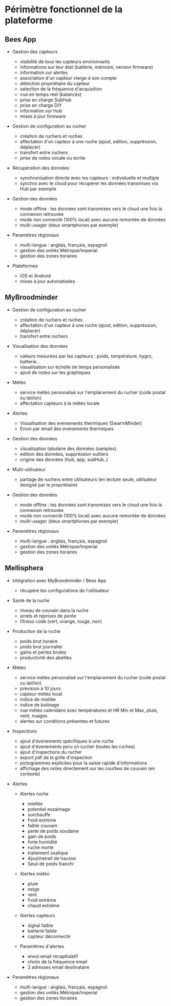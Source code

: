 # Périmètre fonctionnel de la plateforme


## Bees App
- Gestion des capteurs
    - visibilité de tous les capteurs environnants
    - informations sur leur état (battérie, mémoire, version firmware)
    - information sur alertes
    - association d'un capteur vierge à son compte
    - détection propriétaire du capteur
    - selection de la fréquence d'acquisition
    - vue en temps réel (balances)
    - prise en charge SubHub
    - prise en charge DIY
    - information sur Hub
    - mises à jour firmware

- Gestion de configuration au rucher
    - création de ruchers et ruches
    - affectation d'un capteur à une ruche (ajout, edition, suppréssion, déplacer)
    - transfert entre ruchers
    - prise de notes vocale ou écrite

- Récupération des données
    - synchronisation directe avec les capteurs : individuelle et multiple
    - synchro avec le cloud pour récupérer les données transmises via Hub par exemple
    
- Gestion des données
    - mode offline : les données sont transmises vers le cloud une fois la connexion retrouvée
    - mode non connecté (100% local) avec aucune remontée de données
    - multi-usager (deux smartphones par exemple)

- Paramètres régionaux
    - multi-langue : anglais, français, espagnol
    - gestion des unités Métrique/Imperial
    - gestion des zones horaires


- Plateformes
    - iOS et Android
    - mises à jour automatisées


## MyBroodminder

- Gestion de configuration au rucher
    - création de ruchers et ruches
    - affectation d'un capteur à une ruche (ajout, edition, suppréssion, déplacer)
    - transfert entre ruchers

- Visualisation des données
    - valeurs mesurées par les capteurs : poids, température, hygro, batterie...
    - visualisation sur échelle de temps personalisée
    - ajout de notes sur les graphiques

- Météo
    - service météo personalisé sur l'emplacement du rucher (code postal ou lat/lon)
    - affectation capteurs à la météo locale

- Alertes
    - Visualisation des evenements thermiques (SwarmMinder)
    - Envoi par email des evenements thermiques

- Gestion des données
    - visualisation tabulaire des données (samples)
    - edition des données, suppréssion outliers
    - origine des données (hub, app, subHub..)

- Multi-utilisateur
    - partage de ruchers entre utilisateurs (en lecture seule, utilisateur designé par le propriétaire) 

- Gestion des données
    - mode offline : les données sont transmises vers le cloud une fois la connexion retrouvée
    - mode non connecté (100% local) avec aucune remontée de données
    - multi-usager (deux smartphones par exemple)

- Paramètres régionaux
    - multi-langue : anglais, français, espagnol
    - gestion des unités Métrique/Imperial
    - gestion des zones horaires


## Mellisphera

- Intégration avec MyBroodminder / Bees App
    - récupère les configurations de l'utilisateur

- Santé de la ruche
    - niveau de couvain dans la ruche
    - arrets et reprises de ponte
    - fitness code (vert, orange, rouge, noir)
    
- Production de la ruche
    - poids brut horaire
    - poids brut journalier
    - gains et pertes brutes
    - productivité des abeilles

- Météo
    - service météo personalisé sur l'emplacement du rucher (code postal ou lat/lon)
    - prévision à 10 jours
    - capteur météo local
    - indice de miellée
    - indice de butinage
    - vue météo calendaire avec températures et HR Min et Max, pluie, vent, nuages
    - alertes sur conditions présentes et futures

- Inspections
    - ajout d'évenements spécifiques à une ruche
    - ajout d'évenements poru un rucher (toutes les ruches)
    - ajout d'inspections du rucher
    - export pdf de la grille d'inspection
    - pictogrammes explicites pour la saisie rapide d'informations
    - affichage des notes directement sur les courbes de couvain (en contexte)
    
- Alertes
    - Alertes ruche
        - miellée
        - potentiel essaimage
        - surchauffe
        - froid extrème
        - faible couvain
        - perte de poids soudaine
        - gain de poids
        - forte humidité
        - ruche morte
        - traitement oxalique
        - Ajout/retrait de hausse
        - Seuil de poids franchi

    - Alertes météo
        - pluie
        - neige
        - vent
        - froid extrème
        - chaud extrème

    - Alertes capteurs  
        - signal faible
        - batterie faible
        - capteur déconnecté

    - Paramètres d'alertes
        - envoi email récapitulatif
        - choiix de la fréquence email
        - 2 adresses email destinataire

- Paramètres régionaux
    - multi-langue : anglais, français, espagnol
    - gestion des unités Métrique/Imperial
    - gestion des zones horaires
